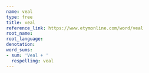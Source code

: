 ```yaml
---
name: veal
type: free
title: veal
reference_link: https://www.etymonline.com/word/veal
root_name: 
root_language: 
denotation: 
word_sums:
- sum: 'Veal + '
  respelling: veal
---
```

